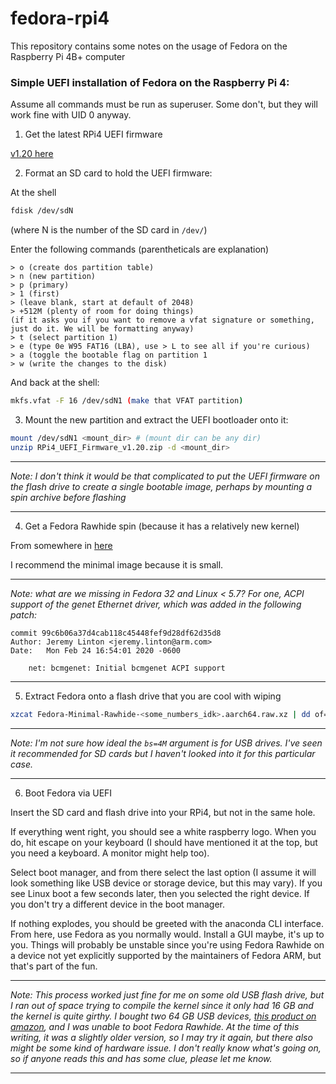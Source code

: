 # fedora-rpi4

This repository contains some notes on the usage of Fedora
on the Raspberry Pi 4B+ computer

### Simple UEFI installation of Fedora on the Raspberry Pi 4:

Assume all commands must be run as superuser. Some don't,
but they will work fine with UID 0 anyway.

1. Get the latest RPi4 UEFI firmware

[v1.20 here](https://github.com/pftf/RPi4/releases/tag/v1.20)

2. Format an SD card to hold the UEFI firmware:

At the shell
```bash
fdisk /dev/sdN
```
(where N is the number of the SD card in `/dev/`)

Enter the following commands (parentheticals are explanation)
```
> o (create dos partition table)
> n (new partition)
> p (primary)
> 1 (first)
> (leave blank, start at default of 2048)
> +512M (plenty of room for doing things)
(if it asks you if you want to remove a vfat signature or something, just do it. We will be formatting anyway)
> t (select partition 1)
> e (type 0e W95 FAT16 (LBA), use > L to see all if you're curious)
> a (toggle the bootable flag on partition 1
> w (write the changes to the disk)
```

And back at the shell:
```bash
mkfs.vfat -F 16 /dev/sdN1 (make that VFAT partition)
```

3. Mount the new partition and extract the UEFI bootloader onto it:
```bash
mount /dev/sdN1 <mount_dir> # (mount dir can be any dir)
unzip RPi4_UEFI_Firmware_v1.20.zip -d <mount_dir>
```

---
*Note: I don't think it would be that complicated to put the UEFI
firmware on the flash drive to create a single bootable image,
perhaps by mounting a spin archive before flashing*

---

4. Get a Fedora Rawhide spin (because it has a relatively new kernel)

From somewhere in [here](https://kojipkgs.fedoraproject.org/compose/rawhide)

I recommend the minimal image because it is small.

---
*Note: what are we missing in Fedora 32 and Linux < 5.7?
For one, ACPI support of the genet Ethernet driver,
which was added in the following patch:*

```git
commit 99c6b06a37d4cab118c45448fef9d28df62d35d8
Author: Jeremy Linton <jeremy.linton@arm.com>
Date:   Mon Feb 24 16:54:01 2020 -0600

    net: bcmgenet: Initial bcmgenet ACPI support
```
---

5. Extract Fedora onto a flash drive that you are cool with wiping

```bash
xzcat Fedora-Minimal-Rawhide-<some_numbers_idk>.aarch64.raw.xz | dd of=/dev/sdN status=progress bs=4M
```

---
*Note: I'm not sure how ideal the `bs=4M` argument is for USB drives.
I've seen it recommended for SD cards but I haven't looked into it
for this particular case.*

---

6. Boot Fedora via UEFI

Insert the SD card and flash drive into your RPi4, but not in the same hole.

If everything went right, you should see a white raspberry logo.
When you do, hit escape on your keyboard (I should have mentioned it at the top,
but you need a keyboard. A monitor might help too).

Select boot manager, and from there select the last option
(I assume it will look something like USB device or storage device,
but this may vary).
If you see Linux boot a few seconds later, then you selected the right device.
If you don't try a different device in the boot manager.

If nothing explodes, you should be greeted with the anaconda CLI interface.
From here, use Fedora as you normally would. Install a GUI maybe, it's up to you.
Things will probably be unstable since you're using Fedora Rawhide
on a device not yet explicitly supported by the maintainers of Fedora ARM,
but that's part of the fun.

---
*Note: This process worked just fine for me on some old USB flash drive,
but I ran out of space trying to compile the kernel since it only had 16 GB
and the kernel is quite girthy. I bought two 64 GB USB devices,
[this product on amazon](https://www.amazon.com/gp/product/B07PV8KZ3T/ref=ppx_yo_dt_b_asin_title_o00_s00?ie=UTF8&psc=1),
and I was unable to boot Fedora Rawhide. At the time of this writing,
it was a slightly older version, so I may try it again, but there also
might be some kind of hardware issue. I don't really know what's going on,
so if anyone reads this and has some clue, please let me know.*

---

